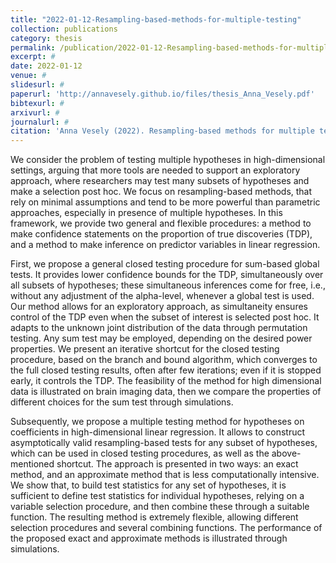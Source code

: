 ```yaml
---
title: "2022-01-12-Resampling-based-methods-for-multiple-testing"
collection: publications
category: thesis
permalink: /publication/2022-01-12-Resampling-based-methods-for-multiple-testing
excerpt: #
date: 2022-01-12
venue: #
slidesurl: #
paperurl: 'http://annavesely.github.io/files/thesis_Anna_Vesely.pdf'
bibtexurl: #
arxivurl: #
journalurl: #
citation: 'Anna Vesely (2022). Resampling-based methods for multiple testing on high-dimensional data <i>PhD thesis, Department of Statistical Sciences, University of Padua</i>. URL: https://www.research.unipd.it/handle/11577/3449435'
---
```

We consider the problem of testing multiple hypotheses in high-dimensional settings, arguing that more tools are needed to support an exploratory approach, where researchers may test many subsets of hypotheses and make a selection post hoc. We focus on resampling-based methods, that rely on minimal assumptions and tend to be more powerful than parametric approaches, especially in presence of multiple hypotheses. In this framework, we provide two general and flexible procedures: a method to make confidence statements on the proportion of true discoveries (TDP), and a method to make inference on predictor variables in linear regression.

First, we propose a general closed testing procedure for sum-based global tests. It provides lower confidence bounds for the TDP, simultaneously over all subsets of hypotheses; these simultaneous inferences come for free, i.e., without any adjustment of the alpha-level, whenever a global test is used. Our method allows for an exploratory approach, as simultaneity ensures control of the TDP even when the subset of interest is selected post hoc. It adapts to the unknown joint distribution of the data through permutation testing. Any sum test may be employed, depending on the desired power properties. We present an iterative shortcut for the closed testing procedure, based on the branch and bound algorithm, which converges to the full closed testing results, often after few iterations; even if it is stopped early, it controls the TDP. The feasibility of the method for high dimensional data is illustrated on brain imaging data, then we compare the properties of different choices for the sum test through simulations.

Subsequently, we propose a multiple testing method for hypotheses on coefficients in high-dimensional linear regression. It allows to construct asymptotically valid resampling-based tests for any subset of hypotheses, which can be used in closed testing procedures, as well as the above-mentioned shortcut. The approach is presented in two ways: an exact method, and an approximate method that is less computationally intensive. We show that, to build test statistics for any set of hypotheses, it is sufficient to define test statistics for individual hypotheses, relying on a variable selection procedure, and then combine these through a suitable function. The resulting method is extremely flexible, allowing different selection procedures and several combining functions. The performance of the proposed exact and approximate methods is illustrated through simulations.
